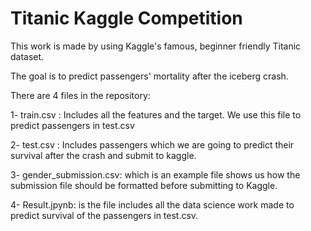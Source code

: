 # Titanic Kaggle Competition

This work is made by using Kaggle's famous, beginner friendly Titanic dataset.

The goal is to predict passengers' mortality after the iceberg crash.

There are 4 files in the repository:

1- train.csv : Includes all the features and the target. We use this file to predict passengers in test.csv

2- test.csv : Includes passengers which we are going to predict their survival after the crash and submit to kaggle. 

3- gender_submission.csv: which is an example file shows us how the submission file should be formatted before submitting to Kaggle.

4- Result.jpynb: is the file includes all the data science work made to predict survival of the passengers in test.csv.
